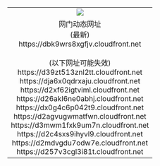 ﻿<table>
  <tr></tr>
  <tr><td colspan=2 align=center><img src="https://dbk9wrs8xgfjv.cloudfront.net/Up/oGate.jpg" /></td></tr>
  <tr><td colspan=2 align=center>网门动态网址<br/>(最新)
<br>https://dbk9wrs8xgfjv.cloudfront.net
<br/><br/>(以下网址可能失效)
<br>https://d39zt513znl2tt.cloudfront.net
<br>https://dja6x0qdrxaju.cloudfront.net
<br>https://d2xf62igtviml.cloudfront.net
<br>https://d26akl6ne0abhj.cloudfront.net
<br>https://dx0g4c6p042t9.cloudfront.net
<br>https://d2agvugwmatfwn.cloudfront.net
<br>https://d3mwm1fxk9um7n.cloudfront.net
<br>https://d2c4sxs9ihyvl9.cloudfront.net
<br>https://d2mdvgdu7odw7e.cloudfront.net
<br>https://d257v3cgl3i81t.cloudfront.net
    </td>
  </tr>
</table>
